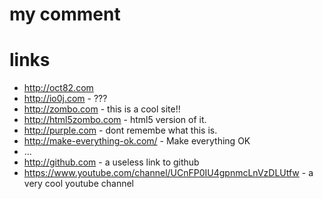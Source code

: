 # my comment
# links

* http://oct82.com
* http://io0j.com - ???
* http://zombo.com - this is a cool site!!
* http://html5zombo.com - html5 version of it.
* http://purple.com - dont remembe what this is.
* http://make-everything-ok.com/ - Make everything OK
* ...
* http://github.com - a useless link to github
* https://www.youtube.com/channel/UCnFP0IU4gpnmcLnVzDLUtfw - a very cool youtube channel